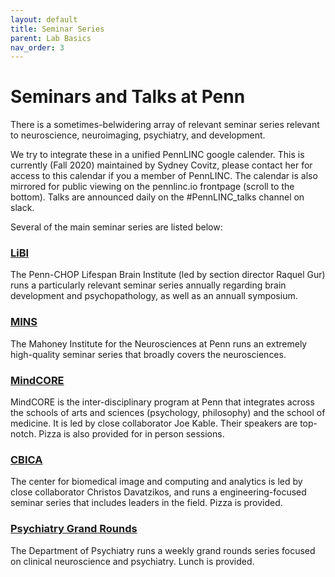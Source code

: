 ```yaml
---
layout: default
title: Seminar Series
parent: Lab Basics
nav_order: 3
---
```


# Seminars and Talks at Penn

There is a sometimes-belwidering array of relevant seminar series relevant to neuroscience, neuroimaging, psychiatry, and development.

We try to integrate these in a unified PennLINC google calender.  This is currently (Fall 2020) maintained by Sydney Covitz, please contact her for access to this calendar if you a member of PennLINC.  The calendar is also mirrored for public viewing on the pennlinc.io frontpage (scroll to the bottom). Talks are announced daily on the #PennLINC_talks channel on slack. 

Several of the main seminar series are listed below:

### [LiBI](https://libiresearch.research.chop.edu/)

The Penn-CHOP Lifespan Brain Institute (led by section director Raquel Gur) runs a particularly relevant seminar series annually regarding brain development and psychopathology, as well as an annuall symposium. 


### [MINS](https://go.activecalendar.com/upennmins)

The Mahoney Institute for the Neurosciences at Penn runs an extremely high-quality seminar series that broadly covers the neurosciences.  


### [MindCORE](https://mindcore.sas.upenn.edu/event-category/mindcore-seminar-series/)

MindCORE is the inter-disciplinary program at Penn that integrates across the schools of arts and sciences (psychology, philosophy) and the school of medicine.  It is led by close collaborator Joe Kable.  Their speakers are top-notch. Pizza is also provided for in person sessions.


### [CBICA](https://www.med.upenn.edu/cbica/cbica-seminars/)

The center for biomedical image and computing and analytics is led by close collaborator Christos Davatzikos, and runs a engineering-focused seminar series that includes leaders in the field. Pizza is provided. 


### [Psychiatry Grand Rounds](https://www.med.upenn.edu/psychiatry/rounds.html)

The Department of Psychiatry runs a weekly grand rounds series focused on clinical neuroscience and psychiatry. Lunch is provided.




